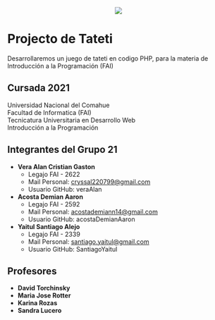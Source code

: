 <p align="center">
  <img src="https://user-images.githubusercontent.com/93886135/140830689-de706a21-3791-4ef2-83ef-f61640f1aad1.jpg" />
</p>

# Projecto de Tateti
Desarrollaremos un juego de tateti en codigo PHP, para la materia de Introducción a la Programación (FAI)

## Cursada 2021

Universidad Nacional del Comahue  
Facultad de Informatica (FAI)  
Tecnicatura Universitaria en Desarrollo Web  
Introducción a la Programación   

## Integrantes del Grupo 21

- **Vera Alan Cristian Gaston** 
    - Legajo FAI - 2622  
    - Mail Personal: cryssal220799@gmail.com 
    - Usuario GitHub: veraAlan  
- **Acosta Demian Aaron**
    - Legajo FAI - 2592
    - Mail Personal: acostademiann14@gmail.com
    - Usuario GitHub: acostaDemianAaron
- **Yaitul Santiago Alejo**
    - Legajo FAI - 2339
    - Mail Personal: santiago.yaitul@gmail.com
    - Usuario GitHub: SantiagoYaitul
## Profesores
- **David Torchinsky**
- **Maria Jose Rotter**
- **Karina Rozas**
- **Sandra Lucero**

